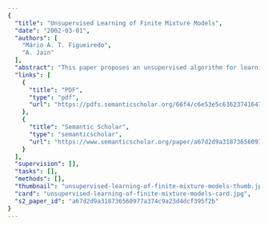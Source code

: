 ```yaml
---
{
  "title": "Unsupervised Learning of Finite Mixture Models",
  "date": "2002-03-01",
  "authors": [
    "Mário A. T. Figueiredo",
    "A. Jain"
  ],
  "abstract": "This paper proposes an unsupervised algorithm for learning a finite mixture model from multivariate data. The adjective \"unsupervised\" is justified by two properties of the algorithm: 1) it is capable of selecting the number of components and 2) unlike the standard expectation-maximization (EM) algorithm, it does not require careful initialization. The proposed method also avoids another drawback of EM for mixture fitting: the possibility of convergence toward a singular estimate at the boundary of the parameter space. The novelty of our approach is that we do not use a model selection criterion to choose one among a set of preestimated candidate models; instead, we seamlessly integrate estimation and model selection in a single algorithm. Our technique can be applied to any type of parametric mixture model for which it is possible to write an EM algorithm; in this paper, we illustrate it with experiments involving Gaussian mixtures. These experiments testify for the good performance of our approach.",
  "links": [
    {
      "title": "PDF",
      "type": "pdf",
      "url": "https://pdfs.semanticscholar.org/66f4/c6e53e5c63623741647e870c40c28052b4ff.pdf"
    },
    {
      "title": "Semantic Scholar",
      "type": "semanticscholar",
      "url": "https://www.semanticscholar.org/paper/a67d2d9a318736560977a374c9a23d4dcf395f2b"
    }
  ],
  "supervision": [],
  "tasks": [],
  "methods": [],
  "thumbnail": "unsupervised-learning-of-finite-mixture-models-thumb.jpg",
  "card": "unsupervised-learning-of-finite-mixture-models-card.jpg",
  "s2_paper_id": "a67d2d9a318736560977a374c9a23d4dcf395f2b"
}
---
```


